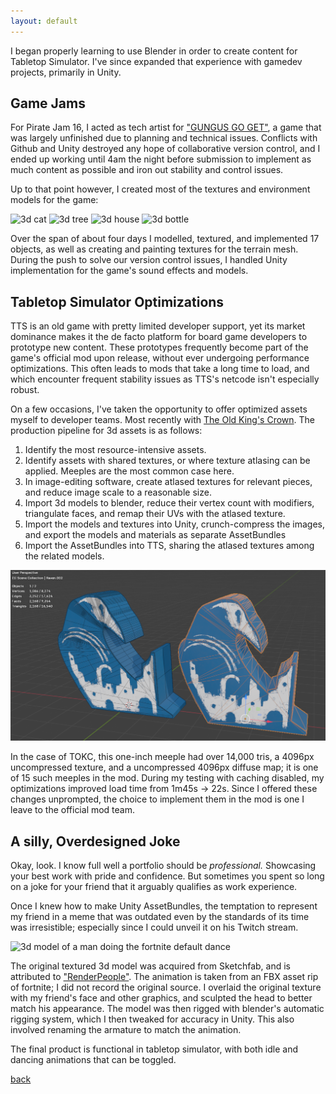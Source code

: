 ```yaml
---
layout: default
---
```


I began properly learning to use Blender in order to create content for Tabletop Simulator.
I've since expanded that experience with gamedev projects, primarily in Unity.

## Game Jams

For Pirate Jam 16, I acted as tech artist for ["GUNGUS GO GET"](https://itch.io/jam/pirate16/rate/3289632), a game that was largely unfinished due to planning and technical issues.
Conflicts with Github and Unity destroyed any hope of collaborative version control, and I ended up working until 4am the night before submission to implement as much content as possible and
iron out stability and control issues.

Up to that point however, I created most of the textures and environment models for the game:

![3d cat](./cat_small.gif)
![3d tree](./tree_small.gif)
![3d house](./house_small.gif)
![3d bottle](./bottle_small.gif)

Over the span of about four days I modelled, textured, and implemented 17 objects, as well as creating and painting textures for the terrain mesh.
During the push to solve our version control issues, I handled Unity implementation for the game's sound effects and models.

## Tabletop Simulator Optimizations

TTS is an old game with pretty limited developer support, yet its market dominance makes it the de facto platform for board game developers to prototype new content.
These prototypes frequently become part of the game's official mod upon release, without ever undergoing performance optimizations. This often leads to mods that take
a long time to load, and which encounter frequent stability issues as TTS's netcode isn't especially robust.

On a few occasions, I've taken the opportunity to offer optimized assets myself to developer teams. Most recently with [The Old King's Crown](https://www.theoldkingscrown.com/).
The production pipeline for 3d assets is as follows:

1. Identify the most resource-intensive assets.
2. Identify assets with shared textures, or where texture atlasing can be applied. Meeples are the most common case here.
3. In image-editing software, create atlased textures for relevant pieces, and reduce image scale to a reasonable size.
4. Import 3d models to blender, reduce their vertex count with modifiers, triangulate faces, and remap their UVs with the atlased texture.
5. Import the models and textures into Unity, crunch-compress the images, and export the models and materials as separate AssetBundles
6. Import the AssetBundles into TTS, sharing the atlased textures among the related models.

<a href="./assets/images/raven-blender.png"><img src="./assets/images/raven-blender.png" alt="Raven meeple before & after in blender" style="width:740px;height:auto;"></a>

In the case of TOKC, this one-inch meeple had over 14,000 tris, a 4096px uncompressed texture, and a uncompressed 4096px diffuse map; it is one of 15 such meeples in the mod.
During my testing with caching disabled, my optimizations improved load time from 1m45s -> 22s.
Since I offered these changes unprompted, the choice to implement them in the mod is one I leave to the official mod team.

## A silly, Overdesigned Joke

Okay, look.
I know full well a portfolio should be _professional._ Showcasing your best work with pride and confidence.
But sometimes you spent so long on a joke for your friend that it arguably qualifies as work experience.

Once I knew how to make Unity AssetBundles, the temptation to represent my friend in a meme that was outdated even by the standards of its time was irresistible;
especially since I could unveil it on his Twitch stream.

![3d model of a man doing the fortnite default dance](./assets/images/defaultDance.gif)

The original textured 3d model was acquired from Sketchfab, and is attributed to ["RenderPeople"](https://renderpeople.com).
The animation is taken from an FBX asset rip of fortnite; I did not record the original source.
I overlaid the original texture with my friend's face and other graphics, and sculpted the head to better match his appearance.
The model was then rigged with blender's automatic rigging system, which I then tweaked for accuracy in Unity. This also involved renaming the armature to match the animation.

The final product is functional in tabletop simulator, with both idle and dancing animations that can be toggled. 

[back](./)
